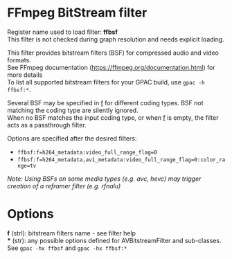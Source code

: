 <!-- automatically generated - do not edit, patch gpac/applications/gpac/gpac.c -->

# FFmpeg BitStream filter  
  
Register name used to load filter: __ffbsf__  
This filter is not checked during graph resolution and needs explicit loading.  
  
This filter provides bitstream filters (BSF) for compressed audio and video formats.  
See FFmpeg documentation (https://ffmpeg.org/documentation.html) for more details  
To list all supported bitstream filters for your GPAC build, use `gpac -h ffbsf:*`.  
  
Several BSF may be specified in [f](#f) for different coding types. BSF not matching the coding type are silently ignored.  
When no BSF matches the input coding type, or when [f](#f) is empty, the filter acts as a passthrough filter.  
  
Options are specified after the desired filters:  

- `ffbsf:f=h264_metadata:video_full_range_flag=0`  
- `ffbsf:f=h264_metadata,av1_metadata:video_full_range_flag=0:color_range=tv`  

  
_Note: Using BSFs on some media types (e.g. avc, hevc) may trigger creation of a reframer filter (e.g. rfnalu)_  
  

# Options    
  
<a id="f">__f__</a> (strl):    bitstream filters name - see filter help  
<a id="*">__*__</a> (str):     any possible options defined for AVBitstreamFilter and sub-classes. See `gpac -hx ffbsf` and `gpac -hx ffbsf:*`  
  
